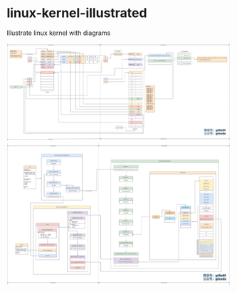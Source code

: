# linux-kernel-illustrated
Illustrate linux kernel with diagrams

![syscall](syscall/syscall.png)
![fork-execve](fork-execve-watermark.png)
